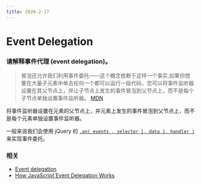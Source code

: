 ```yaml
---
title: 2020-2-17
---
```


# Event Delegation

### 请解释事件代理 (event delegation)。

> 冒泡还允许我们利用事件委托——这个概念依赖于这样一个事实,如果你想要在大量子元素中单击任何一个都可以运行一段代码，您可以将事件监听器设置在其父节点上，并让子节点上发生的事件冒泡到父节点上，而不是每个子节点单独设置事件监听器。
> [MDN](https://developer.mozilla.org/zh-CN/docs/Learn/JavaScript/Building_blocks/Events)

将事件监听器设置在元素的父节点上，并元素上发生的事件冒泡到父节点上，而不是每个元素单独设置事件监听器。

一般来说我们会使用 jQuery 的 [`.on( events , selector [, data ], handler )`](https://api.jquery.com/on/) 来实现事件委托。

### 相关

- [Event delegation](https://javascript.info/event-delegation)
- [How JavaScript Event Delegation Works](https://davidwalsh.name/event-delegate)
